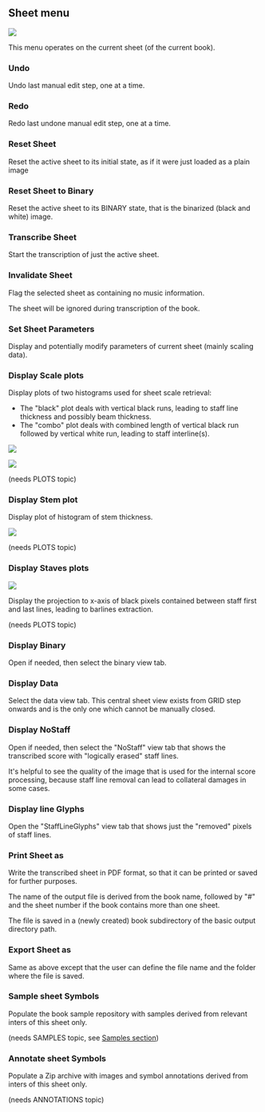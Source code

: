 ## Sheet menu

![](/assets/sheet_menu.png)

This menu operates on the current sheet (of the current book).

### Undo

Undo last manual edit step, one at a time.

### Redo

Redo last undone manual edit step, one at a time.

### Reset Sheet

Reset the active sheet to its initial state, as if it were just loaded as a plain image

### Reset Sheet to Binary

Reset the active sheet to its BINARY state, that is the binarized (black and white) image.

### Transcribe Sheet

Start the transcription of just the active sheet.

### Invalidate Sheet

Flag the selected sheet as containing no music information.

The sheet will be ignored during transcription of the book.

### Set Sheet Parameters

Display and potentially modify parameters of current sheet (mainly scaling data).

### Display Scale plots

Display plots of two histograms used for sheet scale retrieval:
* The "black" plot deals with vertical black runs, leading to staff line thickness
and possibly beam thickness.
* The "combo" plot deals with combined length of vertical black run followed by vertical white run,
leading to staff interline(s).

![](/assets/black_plot.png)

![](/assets/combo_plot.png)

(needs PLOTS topic)

### Display Stem plot

Display plot of histogram of stem thickness.

![](/assets/stem_plot.png)

(needs PLOTS topic)

### Display Staves plots

![](/assets/staff_plot.png)

Display the projection to x-axis of black pixels contained between staff first and last lines,
leading to barlines extraction.

(needs PLOTS topic)

### Display Binary

Open if needed, then select the binary view tab.

### Display Data

Select the data view tab.
This central sheet view exists from GRID step onwards and is the only one which cannot be manually
closed.

### Display NoStaff

Open if needed, then select the "NoStaff" view tab that shows the transcribed score with
"logically erased" staff lines.

It's helpful to see the quality of the image that is used for the internal score processing,
because staff line removal can lead to collateral damages in some cases.

### Display line Glyphs

Open the "StaffLineGlyphs" view tab that shows just the "removed" pixels of staff lines.

### Print Sheet as

Write the transcribed sheet in PDF format, so that it can be printed or saved for further purposes.

The name of the output file is derived from the book name, followed by "\#" and the sheet number if
the book contains more than one sheet.

The file is saved in a (newly created) book subdirectory of the basic output directory path.

### Export Sheet as

Same as above except that the user can define the file name and the folder where the file is saved.

### Sample sheet Symbols

Populate the book sample repository with samples derived from relevant inters of this sheet only.

(needs SAMPLES topic, see [Samples section](/advanced/samples.md))  

### Annotate sheet Symbols

Populate a Zip archive with images and symbol annotations derived from inters of this sheet only.

(needs ANNOTATIONS topic)
